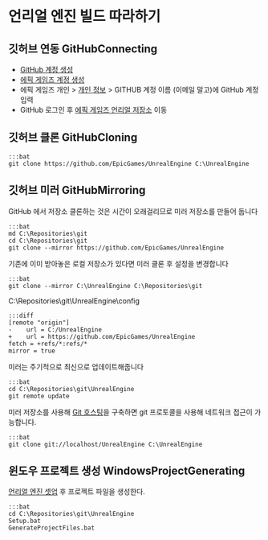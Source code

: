 # 언리얼 엔진 빌드 따라하기

## 깃허브 연동 GitHubConnecting

* [GitHub 계정 생성](https://github.com/)
* [에픽 게임즈 계정 생성](https://docs.unrealengine.com/latest/KOR/GettingStarted/Installation/index.html#bookmark1>)
* 에픽 게임즈 개인 > [개인 정보](https://www.unrealengine.com/dashboard/settings) > GITHUB 계정 이름 (이메일 말고)에 GitHub 계정 입력 
* GitHub 로그인 후 [에픽 게임즈 언리얼 저장소](https://github.com/epicgames/unrealengine/) 이동

## 깃허브 클론 GitHubCloning

    :::bat
    git clone https://github.com/EpicGames/UnrealEngine C:\UnrealEngine

## 깃허브 미러 GitHubMirroring

GitHub 에서 저장소 클론하는 것은 시간이 오래걸리므로 미러 저장소를 만들어 둡니다

    :::bat
    md C:\Repositories\git
    cd C:\Repositories\git
    git clone --mirror https://github.com/EpicGames/UnrealEngine

기존에 이미 받아놓은 로컬 저장소가 있다면 미러 클론 후 설정을 변경합니다

    :::bat
    git clone --mirror C:\UnrealEngine C:\Repositories\git

C:\Repositories\git\UnrealEngine\config 
    
    :::diff     
    [remote "origin"]
    -    url = C:/UnrealEngine
    +    url = https://github.com/EpicGames/UnrealEngine
    fetch = +refs/*:refs/*
    mirror = true

미러는 주기적으로 최신으로 업데이트해줍니다

    :::bat
    cd C:\Repositories\git\UnrealEngine
    git remote update

미러 저장소를 사용해 [Git 호스팅](windows_git_hosting.md)을 구축하면 git 프로토콜을 사용해 네트워크 접근이 가능합니다.

    :::bat
    git clone git://localhost/UnrealEngine C:\UnrealEngine

## 윈도우 프로젝트 생성 WindowsProjectGenerating

[언리얼 엔진 셋업](ue4_setup_digest.md) 후 프로젝트 파일을 생성한다.

    :::bat
    cd C:\Repositories\git\UnrealEngine
    Setup.bat 
    GenerateProjectFiles.bat

